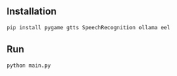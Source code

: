 ## Installation

```bash
pip install pygame gtts SpeechRecognition ollama eel
```
## Run
```
python main.py

```

